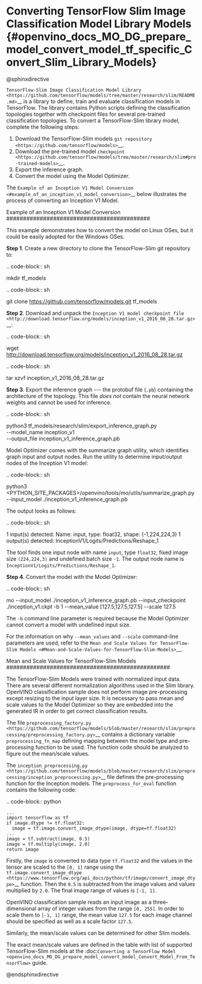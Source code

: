 # Converting TensorFlow Slim Image Classification Model Library Models {#openvino_docs_MO_DG_prepare_model_convert_model_tf_specific_Convert_Slim_Library_Models}

@sphinxdirective

`TensorFlow-Slim Image Classification Model Library <https://github.com/tensorflow/models/tree/master/research/slim/README.md>`__ is a library to define, train and evaluate classification models in TensorFlow. The library contains Python scripts defining the classification topologies together with checkpoint files for several pre-trained classification topologies. To convert a TensorFlow-Slim library model, complete the following steps:

1. Download the TensorFlow-Slim models `git repository <https://github.com/tensorflow/models>`__.
2. Download the pre-trained model `checkpoint <https://github.com/tensorflow/models/tree/master/research/slim#pre-trained-models>`__.
3. Export the inference graph.
4. Convert the model using the Model Optimizer.

The `Example of an Inception V1 Model Conversion <#example_of_an_inception_v1_model_conversion>`__ below illustrates the process of converting an Inception V1 Model.

Example of an Inception V1 Model Conversion 
###########################################

This example demonstrates how to convert the model on Linux OSes, but it could be easily adopted for the Windows OSes.

**Step 1**. Create a new directory to clone the TensorFlow-Slim git repository to:

.. code-block:: sh

   mkdir tf_models

.. code-block:: sh

   git clone https://github.com/tensorflow/models.git tf_models


**Step 2**. Download and unpack the `Inception V1 model checkpoint file <http://download.tensorflow.org/models/inception_v1_2016_08_28.tar.gz>`__:

.. code-block:: sh

   wget http://download.tensorflow.org/models/inception_v1_2016_08_28.tar.gz

.. code-block:: sh

   tar xzvf inception_v1_2016_08_28.tar.gz

**Step 3**. Export the inference graph --- the protobuf file (``.pb``) containing the architecture of the topology. This file *does not* contain the neural network weights and cannot be used for inference.

.. code-block:: sh

  python3 tf_models/research/slim/export_inference_graph.py \
      --model_name inception_v1 \
      --output_file inception_v1_inference_graph.pb


Model Optimizer comes with the summarize graph utility, which identifies graph input and output nodes. Run the utility to determine input/output nodes of the Inception V1 model:

.. code-block:: sh

  python3 <PYTHON_SITE_PACKAGES>/openvino/tools/mo/utils/summarize_graph.py --input_model ./inception_v1_inference_graph.pb

The output looks as follows:

.. code-block:: sh

  1 input(s) detected:
  Name: input, type: float32, shape: (-1,224,224,3)
  1 output(s) detected:
  InceptionV1/Logits/Predictions/Reshape_1

The tool finds one input node with name ``input``, type ``float32``, fixed image size ``(224,224,3)`` and undefined batch size ``-1``. The output node name is ``InceptionV1/Logits/Predictions/Reshape_1``.

**Step 4**. Convert the model with the Model Optimizer:

.. code-block:: sh

  mo --input_model ./inception_v1_inference_graph.pb --input_checkpoint ./inception_v1.ckpt -b 1 --mean_value [127.5,127.5,127.5] --scale 127.5


The ``-b`` command line parameter is required because the Model Optimizer cannot convert a model with undefined input size.

For the information on why ``--mean_values`` and ``--scale`` command-line parameters are used, refer to the `Mean and Scale Values for TensorFlow-Slim Models <#Mean-and-Scale-Values-for-TensorFlow-Slim-Models>`__.

Mean and Scale Values for TensorFlow-Slim Models 
#################################################

The TensorFlow-Slim Models were trained with normalized input data. There are several different normalization algorithms used in the Slim library. OpenVINO classification sample does not perform image pre-processing except resizing to the input layer size. It is necessary to pass mean and scale values to the Model Optimizer so they are embedded into the generated IR in order to get correct classification results.

The file `preprocessing_factory.py <https://github.com/tensorflow/models/blob/master/research/slim/preprocessing/preprocessing_factory.py>`__ contains a dictionary variable ``preprocessing_fn_map`` defining mapping between the model type and pre-processing function to be used. The function code should be analyzed to figure out the mean/scale values.

The `inception_preprocessing.py <https://github.com/tensorflow/models/blob/master/research/slim/preprocessing/inception_preprocessing.py>`__ file defines the pre-processing function for the Inception models. The ``preprocess_for_eval`` function contains the following code:

.. code-block:: python

    ...
    import tensorflow as tf
    if image.dtype != tf.float32:
      image = tf.image.convert_image_dtype(image, dtype=tf.float32)
    ...
    image = tf.subtract(image, 0.5)
    image = tf.multiply(image, 2.0)
    return image


Firstly, the ``image`` is converted to data type `tf.float32` and the values in the tensor are scaled to the ``[0, 1]`` range using the `tf.image.convert_image_dtype <https://www.tensorflow.org/api_docs/python/tf/image/convert_image_dtype>`__ function. Then the ``0.5`` is subtracted from the image values and values multiplied by ``2.0``. The final image range of values is ``[-1, 1]``.

OpenVINO classification sample reads an input image as a three-dimensional array of integer values from the range ``[0, 255]``. In order to scale them to ``[-1, 1]`` range, the mean value ``127.5`` for each image channel should be specified as well as a scale factor ``127.5``.

Similarly, the mean/scale values can be determined for other Slim models.

The exact mean/scale values are defined in the table with list of supported TensorFlow-Slim models at the :doc:`Converting a TensorFlow Model <openvino_docs_MO_DG_prepare_model_convert_model_Convert_Model_From_TensorFlow>` guide.

@endsphinxdirective
